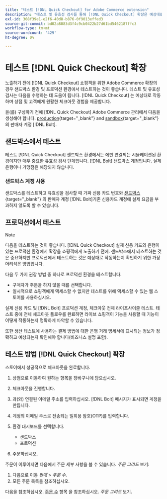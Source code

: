 ```yaml
---
title: "테스트 [!DNL Quick Checkout] for Adobe Commerce extension"
description: "테스트 및 유효성 검사를 통해 [!DNL Quick Checkout] 확장은 예상대로 작동합니다."
exl-id: 308f39e1-e2f6-40d8-b876-0f9013effed3
source-git-commit: bd02a8083d3f4c9cb0422b27d61bd5462187ffc3
workflow-type: tm+mt
source-wordcount: '429'
ht-degree: 0%

---
```



# 테스트 [!DNL Quick Checkout] 확장

노출하기 전에 [!DNL Quick Checkout] 쇼핑객을 위한 Adobe Commerce 확장의 경우 샌드박스 환경 및 프로덕션 환경에서 테스트하는 것이 좋습니다. 테스트 및 유효성 검사는 다음을 수행하는 데 도움이 됩니다. [!DNL Quick Checkout] 는 예상대로 작동하며 상점 및 고객에게 원활한 체크아웃 경험을 제공합니다.

을(를) 구성하기 전에 [!DNL Quick Checkout] Adobe Commerce 관리에서 다음을 생성해야 합니다.  [production](https://merchant.bolt.com/register){target="_blank"} and [sandbox](https://merchant-sandbox.bolt.com/register){target="_blank"} 의 판매자 계정 [!DNL Bolt].

## 샌드박스에서 테스트

테스트 [!DNL Quick Checkout] 샌드박스 환경에서는 에만 연결되는 시뮬레이션된 환경이지만 매우 중요한 유효성 검사 단계입니다. [!DNL Bolt] 샌드박스 계정입니다. 실제 은행이나 가맹점은 해당되지 않습니다.

### 샌드박스 계정 사용

샌드박스를 테스트하고 유효성을 검사할 때 가짜 신용 카드 번호와 [샌드박스](https://merchant-sandbox.bolt.com/register){target="_blank"} 의 판매자 계정 [!DNL Bolt]기존 신용카드 계정에 실제 요금을 부과하지 않도록 할 수 있습니다.

## 프로덕션에서 테스트

>[!NOTE]
>
> 다음을 테스트하는 것이 좋습니다. [!DNL Quick Checkout] 실제 신용 카드와 은행이 있는 프로덕션 환경에서 확장을 쇼핑객에게 노출하기 전에. 샌드박스에서 테스트하는 것은 중요하지만 프로덕션에서 테스트하는 것은 예상대로 작동하는지 확인하기 위한 가장 어리석은 방법입니다.

다음 두 가지 권장 방법 중 하나로 프로덕션 환경을 테스트합니다.

- 구매자가 주문을 하지 않을 때를 선택합니다.
- 일시적으로 쇼핑객에게 액세스할 수 없지만 테스트를 위해 액세스할 수 있는 웹 스토어를 사용하십시오.

실제 신용 카드 및 [!DNL Bolt] 프로덕션 계정, 체크아웃 전체 라이프사이클 테스트. 테스트 중에 전체 체크아웃 플로우를 완료하면 라이브 쇼핑객이 기능을 사용할 때 기능이 어떻게 작동하는지 명확하게 파악할 수 있습니다.

또한 생산 테스트에 사용하는 결제 방법에 대한 은행 거래 명세서에 표시되는 정보가 정확하고 예상되는지 확인해야 합니다(비즈니스 설명 포함).

## 테스트 방법 [!DNL Quick Checkout] 확장

스토어에서 성공적으로 체크아웃을 완료합니다.

1. 상점으로 이동하여 원하는 항목을 장바구니에 담으십시오.
1. 체크아웃을 진행합니다.
1. 과(와) 연결된 이메일 주소를 입력하십시오. [!DNL Bolt] 메시지가 표시되면 계정을 만듭니다.
1. 계정의 이메일 주소로 전송되는 일회용 암호(OTP)를 입력합니다.
1. 환경 대시보드를 선택합니다.

   - 샌드박스
   - 프로덕션

1. 주문하십시오.

주문이 이루어지면 다음에서 주문 세부 사항을 볼 수 있습니다. _주문 그리드_ 보기:

1. 다음으로 이동 _판매_ > _주문 수_.
1. 모든 주문 목록을 참조하십시오.

다음을 참조하십시오. [주문 수](https://docs.magento.com/user-guide/sales/orders.html) 항목 을 참조하십시오. _주문 그리드_ 보기.
